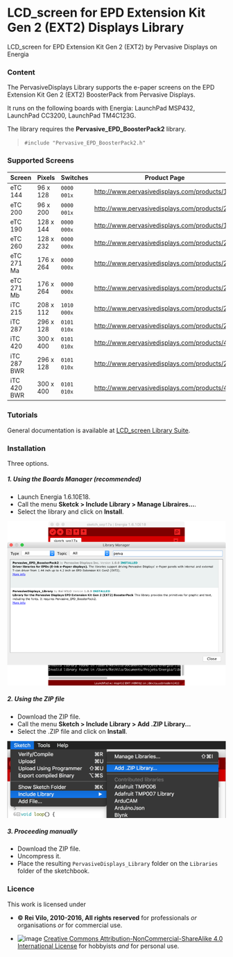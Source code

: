# LCD_screen for EPD Extension Kit Gen 2 (EXT2) Displays Library
LCD_screen for EPD Extension Kit Gen 2 (EXT2) by Pervasive Displays on Energia

### Content

The PervasiveDisplays Library supports the e-paper screens on the EPD Extension Kit Gen 2 (EXT2) BoosterPack from Pervasive Displays.

It runs on the following boards with Energia: LaunchPad MSP432, LaunchPad CC3200, LaunchPad TM4C123G. 

The library requires the **Pervasive_EPD_BoosterPack2** library.

> `#include "Pervasive_EPD_BoosterPack2.h"`

### Supported Screens

Screen | Pixels | Switches | Product Page
---- | ---- | ---- | ----
eTC 144 | 96 x 128 | `0000 001x` | http://www.pervasivedisplays.com/products/144
eTC 200 | 96 x 200 | `0000 001x` | http://www.pervasivedisplays.com/products/200
eTC 190 | 128 x 144 | `0000 000x` | http://www.pervasivedisplays.com/products/190
eTC 260 | 128 x 232 | `0000 000x` | http://www.pervasivedisplays.com/products/260
eTC 271 Ma | 176 x 264 | `0000 000x` | http://www.pervasivedisplays.com/products/271
eTC 271 Mb | 176 x 264 | `0000 000x` | http://www.pervasivedisplays.com/products/271
iTC 215 | 208 x 112 | `1010 000x` | http://www.pervasivedisplays.com/products/215
iTC 287 | 296 x 128 | `0101 010x` | http://www.pervasivedisplays.com/products/287
iTC 420 | 300 x 400 | `0101 010x` | http://www.pervasivedisplays.com/products/420
iTC 287 BWR | 296 x 128 | `0101 010x` | http://www.pervasivedisplays.com/products/287
iTC 420 BWR | 300 x 400 | `0101 010x` | http://www.pervasivedisplays.com/products/420

### Tutorials

General documentation is available at [LCD_screen Library Suite](http://embeddedcomputing.weebly.com/lcd_screen-library-suite.html).

### Installation

Three options.

##### 1. Using the Boards Manager (recommended)

* Launch Energia 1.6.10E18.
* Call the menu **Sketck > Include Library > Manage Libraires...**.
* Select the library and click on **Install**.

![image](https://github.com/rei-vilo/PervasiveDisplays_Library/blob/master/Libraries.png)

##### 2. Using the ZIP file

* Download the ZIP file.
* Call the menu **Sketch > Include Library > Add .ZIP Library...** 
* Select the .ZIP file and click on **Install**.

![image](https://github.com/rei-vilo/PervasiveDisplays_Library/blob/master/FileZIP.png)

##### 3. Proceeding manually

* Download the ZIP file.
* Uncompress it.
* Place the resulting `PervasiveDisplays_Library` folder on the `Libraries` folder of the sketchbook.

### Licence


This work is licensed under 

* **© Rei Vilo, 2010-2016, All rights reserved** for professionals _or_ organisations _or_ for commercial use. 

* ![image](https://i.creativecommons.org/l/by-nc-sa/4.0/88x31.png) [Creative Commons Attribution-NonCommercial-ShareAlike 4.0 International License](http://creativecommons.org/licenses/by-nc-sa/4.0/) for hobbyists _and_ for personal use.
